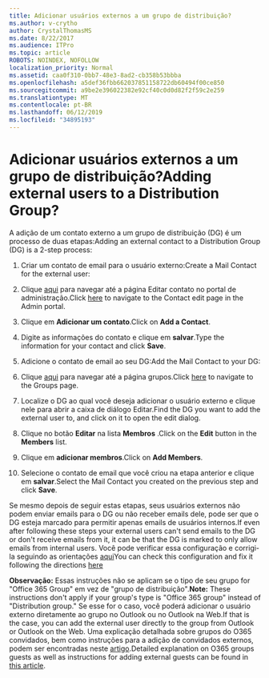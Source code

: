 ```yaml
---
title: Adicionar usuários externos a um grupo de distribuição?
ms.author: v-crytho
author: CrystalThomasMS
ms.date: 8/22/2017
ms.audience: ITPro
ms.topic: article
ROBOTS: NOINDEX, NOFOLLOW
localization_priority: Normal
ms.assetid: caa0f310-0bb7-48e3-8ad2-cb358b53bbba
ms.openlocfilehash: a5def36fbb662037851158722db60494f00ce850
ms.sourcegitcommit: a9be2e396022382e92cf40c0d0d82f2f59c2e259
ms.translationtype: MT
ms.contentlocale: pt-BR
ms.lasthandoff: 06/12/2019
ms.locfileid: "34895193"
---
```

# <a name="adding-external-users-to-a-distribution-group"></a><span data-ttu-id="86c25-102">Adicionar usuários externos a um grupo de distribuição?</span><span class="sxs-lookup"><span data-stu-id="86c25-102">Adding external users to a Distribution Group?</span></span>

<span data-ttu-id="86c25-103">A adição de um contato externo a um grupo de distribuição (DG) é um processo de duas etapas:</span><span class="sxs-lookup"><span data-stu-id="86c25-103">Adding an external contact to a Distribution Group (DG) is a 2-step process:</span></span>
  
1. <span data-ttu-id="86c25-104">Criar um contato de email para o usuário externo:</span><span class="sxs-lookup"><span data-stu-id="86c25-104">Create a Mail Contact for the external user:</span></span>
    
1. <span data-ttu-id="86c25-105">Clique [aqui](https://admin.microsoft.com/adminportal/home#/Contact) para navegar até a página Editar contato no portal de administração.</span><span class="sxs-lookup"><span data-stu-id="86c25-105">Click [here](https://admin.microsoft.com/adminportal/home#/Contact) to navigate to the Contact edit page in the Admin portal.</span></span> 
    
2. <span data-ttu-id="86c25-106">Clique em **Adicionar um contato**.</span><span class="sxs-lookup"><span data-stu-id="86c25-106">Click on **Add a Contact**.</span></span>
    
3. <span data-ttu-id="86c25-107">Digite as informações do contato e clique em **salvar**.</span><span class="sxs-lookup"><span data-stu-id="86c25-107">Type the information for your contact and click **Save**.</span></span>
    
2. <span data-ttu-id="86c25-108">Adicione o contato de email ao seu DG:</span><span class="sxs-lookup"><span data-stu-id="86c25-108">Add the Mail Contact to your DG:</span></span>
    
1. <span data-ttu-id="86c25-109">Clique [aqui](https://admin.microsoft.com/adminportal/home#/groups) para navegar até a página grupos.</span><span class="sxs-lookup"><span data-stu-id="86c25-109">Click [here](https://admin.microsoft.com/adminportal/home#/groups) to navigate to the Groups page.</span></span> 
    
2. <span data-ttu-id="86c25-110">Localize o DG ao qual você deseja adicionar o usuário externo e clique nele para abrir a caixa de diálogo Editar.</span><span class="sxs-lookup"><span data-stu-id="86c25-110">Find the DG you want to add the external user to, and click on it to open the edit dialog.</span></span>
    
3. <span data-ttu-id="86c25-111">Clique no botão **Editar** na lista **Membros** .</span><span class="sxs-lookup"><span data-stu-id="86c25-111">Click on the **Edit** button in the **Members** list.</span></span> 
    
4. <span data-ttu-id="86c25-112">Clique em **adicionar membros**.</span><span class="sxs-lookup"><span data-stu-id="86c25-112">Click on **Add Members**.</span></span>
    
5. <span data-ttu-id="86c25-113">Selecione o contato de email que você criou na etapa anterior e clique em **salvar**.</span><span class="sxs-lookup"><span data-stu-id="86c25-113">Select the Mail Contact you created on the previous step and click **Save**.</span></span>
    
<span data-ttu-id="86c25-114">Se mesmo depois de seguir estas etapas, seus usuários externos não podem enviar emails para o DG ou não receber emails dele, pode ser que o DG esteja marcado para permitir apenas emails de usuários internos.</span><span class="sxs-lookup"><span data-stu-id="86c25-114">If even after following these steps your external users can't send emails to the DG or don't receive emails from it, it can be that the DG is marked to only allow emails from internal users.</span></span> <span data-ttu-id="86c25-115">Você pode verificar essa configuração e corrigi-la seguindo as orientações [aqui](https://support.office.com/article/Fix-email-delivery-issues-for-error-code-5-7-133-in-Office-365-991abc19-7756-438f-abcb-39f69b80f284.aspx)</span><span class="sxs-lookup"><span data-stu-id="86c25-115">You can check this configuration and fix it following the directions [here](https://support.office.com/article/Fix-email-delivery-issues-for-error-code-5-7-133-in-Office-365-991abc19-7756-438f-abcb-39f69b80f284.aspx)</span></span>
  
 <span data-ttu-id="86c25-116">**Observação:** Essas instruções não se aplicam se o tipo de seu grupo for "Office 365 Group" em vez de "grupo de distribuição".</span><span class="sxs-lookup"><span data-stu-id="86c25-116">**Note:** These instructions don't apply if your group's type is "Office 365 group" instead of "Distribution group."</span></span> <span data-ttu-id="86c25-117">Se esse for o caso, você poderá adicionar o usuário externo diretamente ao grupo no Outlook ou no Outlook na Web.</span><span class="sxs-lookup"><span data-stu-id="86c25-117">If that is the case, you can add the external user directly to the group from Outlook or Outlook on the Web.</span></span> <span data-ttu-id="86c25-118">Uma explicação detalhada sobre grupos do O365 convidados, bem como instruções para a adição de convidados externos, podem ser encontradas neste [artigo](https://support.office.com/article/Guest-access-in-Office-365-Groups-bfc7a840-868f-4fd6-a390-f347bf51aff6.aspx).</span><span class="sxs-lookup"><span data-stu-id="86c25-118">Detailed explanation on O365 groups guests as well as instructions for adding external guests can be found in [this article](https://support.office.com/article/Guest-access-in-Office-365-Groups-bfc7a840-868f-4fd6-a390-f347bf51aff6.aspx).</span></span>
  